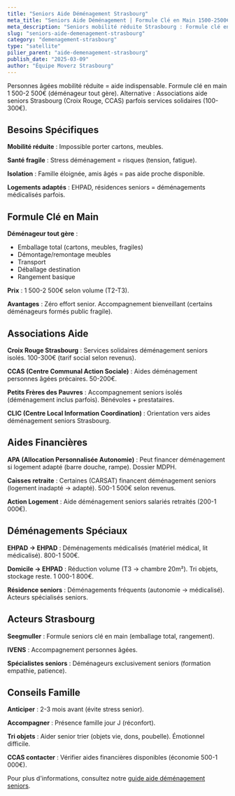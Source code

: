 ```yaml
---
title: "Seniors Aide Déménagement Strasbourg"
meta_title: "Seniors Aide Déménagement | Formule Clé en Main 1500-2500€"
meta_description: "Seniors mobilité réduite Strasbourg : Formule clé en main 1 500-2 500€ (déménageur tout gère). Associations aide (Croix Rouge, CCAS) 100-300€ solidaire."
slug: "seniors-aide-demenagement-strasbourg"
category: "demenagement-strasbourg"
type: "satellite"
pilier_parent: "aide-demenagement-strasbourg"
publish_date: "2025-03-09"
author: "Équipe Moverz Strasbourg"
---
```


Personnes âgées mobilité réduite = aide indispensable. Formule clé en main 1 500-2 500€ (déménageur tout gère). Alternative : Associations aide seniors Strasbourg (Croix Rouge, CCAS) parfois services solidaires (100-300€).

## Besoins Spécifiques

**Mobilité réduite** : Impossible porter cartons, meubles.

**Santé fragile** : Stress déménagement = risques (tension, fatigue).

**Isolation** : Famille éloignée, amis âgés = pas aide proche disponible.

**Logements adaptés** : EHPAD, résidences seniors = déménagements médicalisés parfois.

## Formule Clé en Main

**Déménageur tout gère** :  
- Emballage total (cartons, meubles, fragiles)  
- Démontage/remontage meubles  
- Transport  
- Déballage destination  
- Rangement basique

**Prix** : 1 500-2 500€ selon volume (T2-T3).

**Avantages** : Zéro effort senior. Accompagnement bienveillant (certains déménageurs formés public fragile).

## Associations Aide

**Croix Rouge Strasbourg** : Services solidaires déménagement seniors isolés. 100-300€ (tarif social selon revenus).

**CCAS (Centre Communal Action Sociale)** : Aides déménagement personnes âgées précaires. 50-200€.

**Petits Frères des Pauvres** : Accompagnement seniors isolés (déménagement inclus parfois). Bénévoles + prestataires.

**CLIC (Centre Local Information Coordination)** : Orientation vers aides déménagement seniors Strasbourg.

## Aides Financières

**APA (Allocation Personnalisée Autonomie)** : Peut financer déménagement si logement adapté (barre douche, rampe). Dossier MDPH.

**Caisses retraite** : Certaines (CARSAT) financent déménagement seniors (logement inadapté → adapté). 500-1 500€ selon revenus.

**Action Logement** : Aide déménagement seniors salariés retraités (200-1 000€).

## Déménagements Spéciaux

**EHPAD → EHPAD** : Déménagements médicalisés (matériel médical, lit médicalisé). 800-1 500€.

**Domicile → EHPAD** : Réduction volume (T3 → chambre 20m²). Tri objets, stockage reste. 1 000-1 800€.

**Résidence seniors** : Déménagements fréquents (autonomie → médicalisé). Acteurs spécialisés seniors.

## Acteurs Strasbourg

**Seegmuller** : Formule seniors clé en main (emballage total, rangement).

**IVENS** : Accompagnement personnes âgées.

**Spécialistes seniors** : Déménageurs exclusivement seniors (formation empathie, patience).

## Conseils Famille

**Anticiper** : 2-3 mois avant (évite stress senior).

**Accompagner** : Présence famille jour J (réconfort).

**Tri objets** : Aider senior trier (objets vie, dons, poubelle). Émotionnel difficile.

**CCAS contacter** : Vérifier aides financières disponibles (économie 500-1 000€).

Pour plus d'informations, consultez notre [guide aide déménagement seniors](/blog/demenagement-strasbourg/aide-demenagement-strasbourg).

